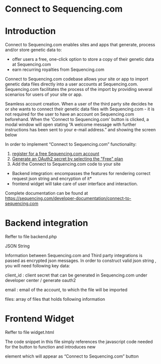 # Connect to Sequencing.com

# Introduction

Connect to Sequencing.com enables sites and apps that generate, process and/or store genetic data to:
* offer users a free, one-click option to store a copy of their genetic data at Sequencing.com
* earn recurring royalties from Sequencing.com

Connect to Sequencing.com codebase allows your site or app to import genetic data files directly into a user accounts at Sequencing.com. Sequencing.com facilitates the process of the import by providing several scenarios for users of your site or app.

Seamless account creation. When a user of the third party site decides he or she wants to connect their genetic data files with Sequencing.com - it is not required for the user to have an account on Sequencing.com beforehand. When the 'Connect to Sequencing.com' button is clicked, a modal window will open stating “A welcome message with further instructions has been sent to your e-mail address.” and showing the screen below

In order to implement “Connect to Sequencing.com” functionality:

1) [register for a free Sequencing.com account](https://sequencing.com/user/register)
2) [Generate an OAuth2 secret by selecting the "Free" plan](https://sequencing.com/plans)
3) Add the Connect to Sequencing.com code to your site
* Backend integration: encompasses the features for rendering correct request json string and encryption of it*
* frontend widget will take care of user interface and interaction.

Complete documentation can be found at https://sequencing.com/developer-documentation/connect-to-sequencing.com

# Backend integration

Reffer to file backend.php

JSON String

Information between Sequencing.com and Third party integrations is passed as encrypted json messages. In order to construct valid json string , you will need following key data:

client_id : client secret that can be generated in Sequencing.com under developer center / generate oauth2

email : email of the account, to which the file will be imported

files: array of files that holds following information

# Frontend Widget 

Reffer to file widget.html

The code snippet in this file simply references the javascript code needed for the button to function and introduces new <div> element which will appear as “Connect to Sequencing.com” button
